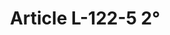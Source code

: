 ---
title: "Article L-122-5 2°"
draft: false
exceptions:
- info52a
memberstates:
- FR
score: 3
compensation:
- 
remarks: |
 


link: ""
---